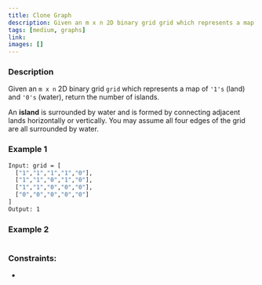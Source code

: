 ```yaml
---
title: Clone Graph
description: Given an m x n 2D binary grid grid which represents a map of '1's (land) and '0's (water), return the number of islands.
tags: [medium, graphs]
link: 
images: []
---
```


### Description

Given an `m x n` 2D binary grid `grid` which represents a map of `'1's` (land) and `'0's` (water), return the number of islands.

An **island** is surrounded by water and is formed by connecting adjacent lands horizontally or vertically. You may assume all four edges of the grid are all surrounded by water.

### Example 1

```bash
Input: grid = [
  ["1","1","1","1","0"],
  ["1","1","0","1","0"],
  ["1","1","0","0","0"],
  ["0","0","0","0","0"]
]
Output: 1
```

### Example 2

```bash

```

### Constraints:

- 